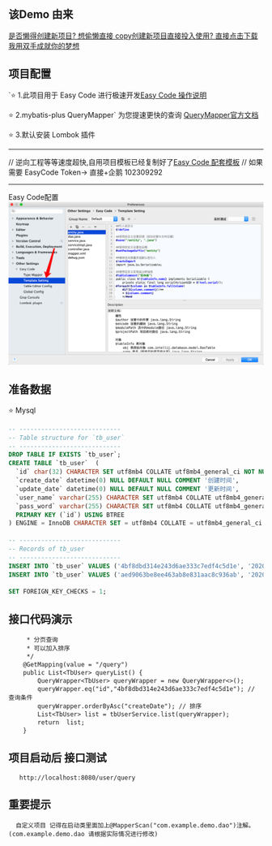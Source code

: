 ## 该Demo 由来

[是否懒得创建新项目? 想偷懒直接 copy创建新项目直接投入使用? 直接点击下载 我用双手成就你的梦想](https://github.com/XiaoZhangClassmate/SpringBoot-Demo)

##  项目配置
`⭐ 1.此项目用于 Easy Code 进行极速开发[Easy Code 操作说明](https://www.jianshu.com/p/e4192d7c6844) 

⭐  2.mybatis-plus  QueryMapper` 为您提速更快的查询 [QueryMapper官方文档](https://mp.baomidou.com/guide/)

⭐  3.默认安装 Lombok 插件

---------- 

 // 逆向工程等等速度超快,自用项目模板已经复制好了[Easy Code 配套模板](https://blog.csdn.net/github_39019743/article/details/106490633)
 // 如果需要  EasyCode Token-> 直接+企鹅 102309292
 
---------- 

 Easy Code配置   ![image](https://github.com/XiaoZhangClassmate/SpringBoot-Demo/blob/master/src/main/sql/1.png)
  

 


## 准备数据
⭐️ Mysql
```sql
-- ----------------------------
-- Table structure for `tb_user`
-- ----------------------------
DROP TABLE IF EXISTS `tb_user`;
CREATE TABLE `tb_user`  (
  `id` char(32) CHARACTER SET utf8mb4 COLLATE utf8mb4_general_ci NOT NULL,
  `create_date` datetime(0) NULL DEFAULT NULL COMMENT '创建时间',
  `update_date` datetime(0) NULL DEFAULT NULL COMMENT '更新时间',
  `user_name` varchar(255) CHARACTER SET utf8mb4 COLLATE utf8mb4_general_ci NULL DEFAULT NULL COMMENT '账号',
  `pass_word` varchar(255) CHARACTER SET utf8mb4 COLLATE utf8mb4_general_ci NULL DEFAULT NULL COMMENT '密码',
  PRIMARY KEY (`id`) USING BTREE
) ENGINE = InnoDB CHARACTER SET = utf8mb4 COLLATE = utf8mb4_general_ci COMMENT = '用户表' ROW_FORMAT = Compact;

-- ----------------------------
-- Records of tb_user
-- ----------------------------
INSERT INTO `tb_user` VALUES ('4bf8dbd314e243d6ae333c7edf4c5d1e', '2020-06-01 11:49:41', '2020-06-01 11:49:43', 'admin', '123456');
INSERT INTO `tb_user` VALUES ('aed9063be8ee463ab8e831aac8c936ab', '2020-06-01 17:39:52', '2020-06-01 17:39:54', 'test', 'password');

SET FOREIGN_KEY_CHECKS = 1;
```

## 接口代码演示
```/**
     * 分页查询
     * 可以加入排序
     */
    @GetMapping(value = "/query")
    public List<TbUser> queryList() {
        QueryWrapper<TbUser> queryWrapper = new QueryWrapper<>();
        queryWrapper.eq("id","4bf8dbd314e243d6ae333c7edf4c5d1e"); // 查询条件
        queryWrapper.orderByAsc("createDate"); // 排序
        List<TbUser> list = tbUserService.list(queryWrapper);
        return  list;
    }
```

## 项目启动后 接口测试
```
   http://localhost:8080/user/query
```

## 重要提示
```
  自定义项目 记得在启动类里面加上@MapperScan("com.example.demo.dao")注解。(com.example.demo.dao 请根据实际情况进行修改)
```
